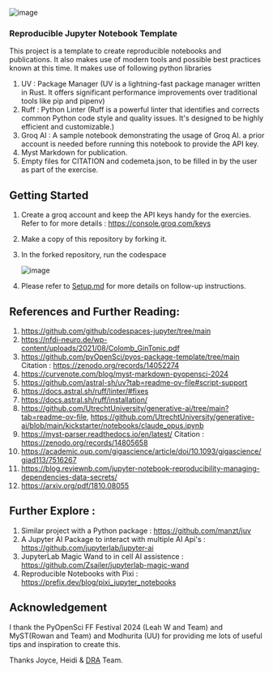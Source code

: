 ![image](https://github.com/user-attachments/assets/a8a3bbc9-b90b-40bd-994a-4908ad32dcdb)


### Reproducible Jupyter Notebook Template

This project is a template to create reproducible notebooks and publications. It also makes use of modern tools and possible best practices known at this time.
It makes use of following python libraries
1. UV : Package Manager (UV is a lightning-fast package manager written in Rust. 
 It offers significant performance improvements over traditional tools like pip and pipenv)
2. Ruff : Python Linter (Ruff is a powerful linter that identifies and corrects common Python code style and quality issues.
 It's designed to be highly efficient and customizable.)
3. Groq AI : A sample notebook demonstrating the usage of Groq AI. a prior account is needed before running this notebook to provide the API key.
4. Myst Markdown for publication.
5. Empty files for CITATION and codemeta.json, to be filled in by the user as part of the exercise.

## Getting Started
1. Create a groq account and keep the API keys handy for the exercies. Refer to for more details : https://console.groq.com/keys
2. Make a copy of this repository by forking it.
3. In the forked repository, run the codespace
   
   ![image](https://github.com/user-attachments/assets/b917d8ee-50cf-4612-93ba-910964b0c5ee)

4. Please refer to [Setup.md](Setup.md) for more details on follow-up instructions.

## References and Further Reading:
1. https://github.com/github/codespaces-jupyter/tree/main
2. https://nfdi-neuro.de/wp-content/uploads/2021/08/Colomb_GinTonic.pdf
3. https://github.com/pyOpenSci/pyos-package-template/tree/main Citation : https://zenodo.org/records/14052274
4. https://curvenote.com/blog/myst-markdown-pyopensci-2024
5. https://github.com/astral-sh/uv?tab=readme-ov-file#script-support
6. https://docs.astral.sh/ruff/linter/#fixes
7. https://docs.astral.sh/ruff/installation/
8. https://github.com/UtrechtUniversity/generative-ai/tree/main?tab=readme-ov-file, https://github.com/UtrechtUniversity/generative-ai/blob/main/kickstarter/notebooks/claude_opus.ipynb
9. https://myst-parser.readthedocs.io/en/latest/ Citation : https://zenodo.org/records/14805658
10. https://academic.oup.com/gigascience/article/doi/10.1093/gigascience/giad113/7516267
11. https://blog.reviewnb.com/jupyter-notebook-reproducibility-managing-dependencies-data-secrets/
12. https://arxiv.org/pdf/1810.08055

## Further Explore :
1. Similar project with a Python package : https://github.com/manzt/juv
2. A Jupyter AI Package to interact with multiple AI Api's : https://github.com/jupyterlab/jupyter-ai
3. JupyterLab Magic Wand to in cell AI assistence : https://github.com/Zsailer/jupyterlab-magic-wand
4. Reproducible Notebooks with Pixi : https://prefix.dev/blog/pixi_jupyter_notebooks

## Acknowledgement
I thank the PyOpenSci FF Festival 2024 (Leah W and Team) and MyST(Rowan and Team) and  Modhurita (UU) for providing me lots of useful tips and inspiration to create this.
   
Thanks Joyce, Heidi & [DRA](https://digital-research.academy/) Team.

